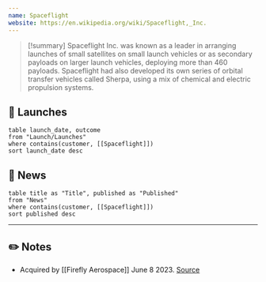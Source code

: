 ```yaml
---
name: Spaceflight
website: https://en.wikipedia.org/wiki/Spaceflight,_Inc.
---
```


>[!summary]
Spaceflight Inc. was known as a leader in arranging launches of small satellites on small launch vehicles or as secondary payloads on larger launch vehicles, deploying more than 460 payloads. Spaceflight had also developed its own series of orbital transfer vehicles called Sherpa, using a mix of chemical and electric propulsion systems.


## 🚀 Launches

```dataview
table launch_date, outcome
from "Launch/Launches"
where contains(customer, [[Spaceflight]])
sort launch_date desc
```
## 📰 News
```dataview
table title as "Title", published as "Published"
from "News"
where contains(customer, [[Spaceflight]])
sort published desc
```

---
## ✏️ Notes

- Acquired by [[Firefly Aerospace]] June 8 2023. [Source](https://www.satellitetoday.com/finance/2023/06/12/firefly-aerospace-to-acquire-rideshare-provider-spaceflight/)